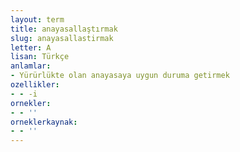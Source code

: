 ```yaml
---
layout: term
title: anayasallaştırmak
slug: anayasallastirmak
letter: A
lisan: Türkçe
anlamlar:
- Yürürlükte olan anayasaya uygun duruma getirmek
ozellikler:
- - -i
ornekler:
- - ''
orneklerkaynak:
- - ''
---
```

